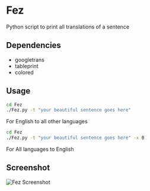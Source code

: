 # Fez
Python script to print all translations of a sentence


## Dependencies

* googletrans
* tableprint
* colored

## Usage

```sh
cd Fez
./Fez.py -t "your beautiful sentence goes here"
```
For English to all other languages

```sh
cd Fez
./Fez.py -t "your beautiful sentence goes here" -x 0
```
For All languages to English

## Screenshot

![Fez Screenshot](https://i.imgur.com/v8lxOHI.png)
